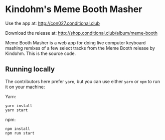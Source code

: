 # Kindohm's Meme Booth Masher

Use the app at: http://con027.conditional.club

Download the release at: http://shop.conditional.club/album/meme-booth

Meme Booth Masher is a web app for doing live computer keyboard
mashing remixes of a few select tracks from the Meme Booth release
by Kindohm. This is the source code.

## Running locally

The contributors here prefer `yarn`, but you can use either
`yarn` or `npm` to run it on your machine:

Yarn:

```
yarn install
yarn start
```

npm:

```
npm install
npm run start
```

